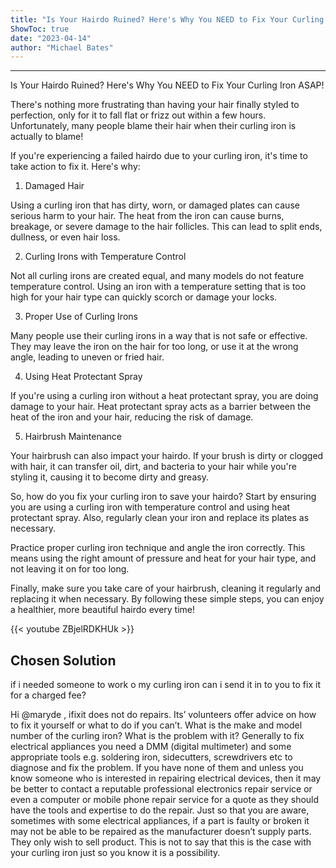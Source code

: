 ```yaml
---
title: "Is Your Hairdo Ruined? Here's Why You NEED to Fix Your Curling Iron ASAP!"
ShowToc: true 
date: "2023-04-14"
author: "Michael Bates"
---
```

*****
Is Your Hairdo Ruined? Here's Why You NEED to Fix Your Curling Iron ASAP!

There's nothing more frustrating than having your hair finally styled to perfection, only for it to fall flat or frizz out within a few hours. Unfortunately, many people blame their hair when their curling iron is actually to blame!

If you're experiencing a failed hairdo due to your curling iron, it's time to take action to fix it. Here's why:

1. Damaged Hair

Using a curling iron that has dirty, worn, or damaged plates can cause serious harm to your hair. The heat from the iron can cause burns, breakage, or severe damage to the hair follicles. This can lead to split ends, dullness, or even hair loss.

2. Curling Irons with Temperature Control

Not all curling irons are created equal, and many models do not feature temperature control. Using an iron with a temperature setting that is too high for your hair type can quickly scorch or damage your locks.

3. Proper Use of Curling Irons

Many people use their curling irons in a way that is not safe or effective. They may leave the iron on the hair for too long, or use it at the wrong angle, leading to uneven or fried hair.

4. Using Heat Protectant Spray

If you're using a curling iron without a heat protectant spray, you are doing damage to your hair. Heat protectant spray acts as a barrier between the heat of the iron and your hair, reducing the risk of damage.

5. Hairbrush Maintenance

Your hairbrush can also impact your hairdo. If your brush is dirty or clogged with hair, it can transfer oil, dirt, and bacteria to your hair while you're styling it, causing it to become dirty and greasy.

So, how do you fix your curling iron to save your hairdo? Start by ensuring you are using a curling iron with temperature control and using heat protectant spray. Also, regularly clean your iron and replace its plates as necessary.

Practice proper curling iron technique and angle the iron correctly. This means using the right amount of pressure and heat for your hair type, and not leaving it on for too long.

Finally, make sure you take care of your hairbrush, cleaning it regularly and replacing it when necessary. By following these simple steps, you can enjoy a healthier, more beautiful hairdo every time!

{{< youtube ZBjelRDKHUk >}} 



## Chosen Solution
 if i needed someone to work o my curling iron  can i send it in to you to fix it for a charged fee?

 Hi @maryde ,
ifixit does not do repairs.
Its’ volunteers offer advice on how to fix it yourself or what to do if you can’t.
What is the make and model number of the curling iron?
What is the problem with it?
Generally to fix electrical appliances you need a DMM (digital multimeter) and some appropriate tools e.g. soldering iron, sidecutters, screwdrivers etc to diagnose and fix the problem.
If you have none of them and unless you know someone who is interested in repairing electrical devices, then it may be better to contact a reputable professional electronics repair service or even a computer  or mobile phone repair service for a quote as they should have the tools and expertise to do the repair.
Just so that you are aware, sometimes with some electrical appliances, if a part is faulty or broken it may not be able to be repaired as the manufacturer doesn’t supply parts. They only wish to sell product. This is not to say that this is the case with your curling iron just so you know it is a possibility.




